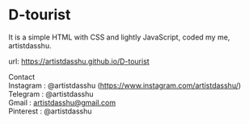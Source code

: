 # D-tourist
It is a simple HTML with CSS and lightly JavaScript, coded my me, artistdasshu.

url: https://artistdasshu.github.io/D-tourist

Contact                                                                                                 
Instagram : @artistdasshu  (https://www.instagram.com/artistdasshu/)                                                                                         
Telegram  : @artistdasshu                                                                                        
Gmail     : artistdasshu@gmail.com                                                                                     
Pinterest : @artistdasshu